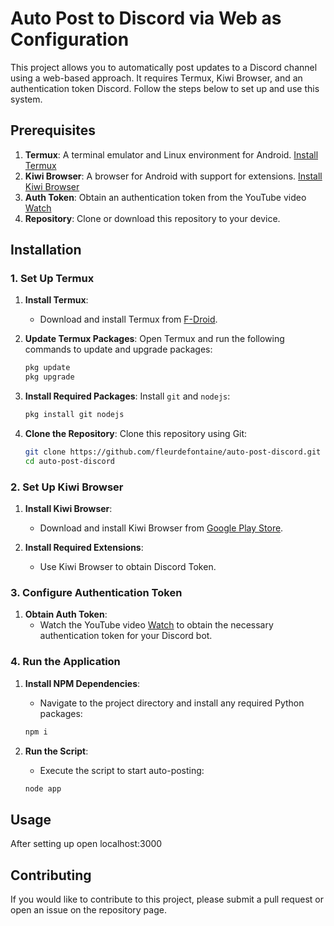 # Auto Post to Discord via Web as Configuration

This project allows you to automatically post updates to a Discord channel using a web-based approach. It requires Termux, Kiwi Browser, and an authentication token Discord. Follow the steps below to set up and use this system.

## Prerequisites

1. **Termux**: A terminal emulator and Linux environment for Android. [Install Termux](https://f-droid.org/repo/com.termux_118.apk)
2. **Kiwi Browser**: A browser for Android with support for extensions. [Install Kiwi Browser](https://play.google.com/store/apps/details?id=com.kiwibrowser.browser)
3. **Auth Token**: Obtain an authentication token from the YouTube video [Watch](https://youtu.be/OvOKuKZwuwQ?si=TRTAIHzyMe13r6sI)
4. **Repository**: Clone or download this repository to your device.

## Installation

### 1. Set Up Termux

1. **Install Termux**:
   - Download and install Termux from [F-Droid](https://f-droid.org/repo/com.termux_118.apk).

2. **Update Termux Packages**:
   Open Termux and run the following commands to update and upgrade packages:
   ```sh
   pkg update
   pkg upgrade
   ```

3. **Install Required Packages**:
   Install `git` and `nodejs`:
   ```sh
   pkg install git nodejs
   ```

4. **Clone the Repository**:
   Clone this repository using Git:
   ```sh
   git clone https://github.com/fleurdefontaine/auto-post-discord.git
   cd auto-post-discord
   ```

### 2. Set Up Kiwi Browser

1. **Install Kiwi Browser**:
   - Download and install Kiwi Browser from [Google Play Store](https://play.google.com/store/apps/details?id=com.kiwibrowser.browser).

2. **Install Required Extensions**:
   - Use Kiwi Browser to obtain Discord Token.

### 3. Configure Authentication Token

1. **Obtain Auth Token**:
   - Watch the YouTube video [Watch](https://youtu.be/OvOKuKZwuwQ?si=TRTAIHzyMe13r6sI) to obtain the necessary authentication token for your Discord bot.

### 4. Run the Application

1. **Install NPM Dependencies**:
   - Navigate to the project directory and install any required Python packages:
   ```sh
   npm i
   ```

2. **Run the Script**:
   - Execute the script to start auto-posting:
   ```sh
   node app
   ```

## Usage

After setting up open localhost:3000

## Contributing

If you would like to contribute to this project, please submit a pull request or open an issue on the repository page.
